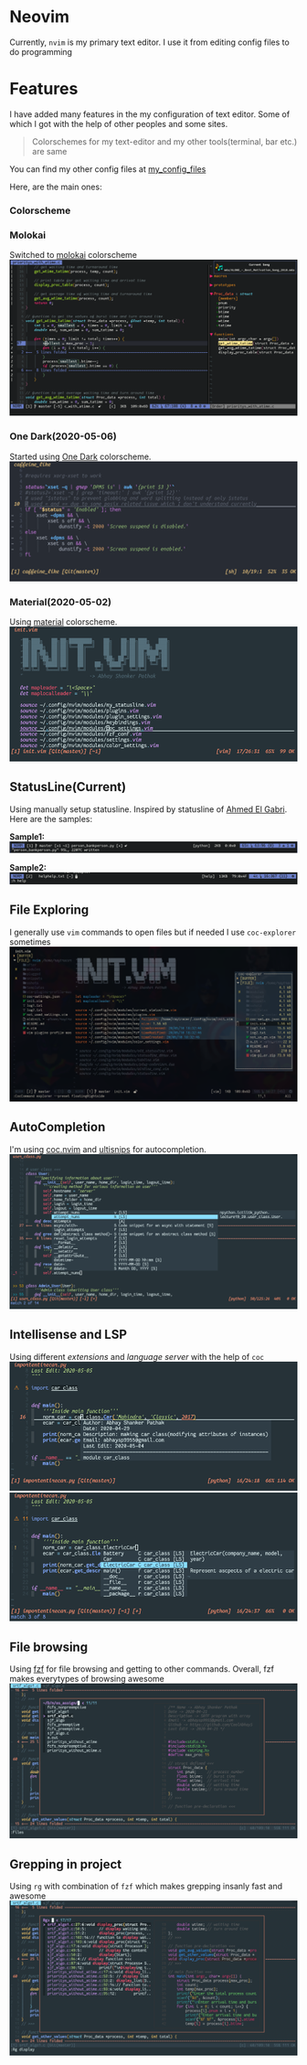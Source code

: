 # Neovim

Currently, `nvim` is my primary text editor. I use it from editing config files
to do programming


# Features

I have added many features in the my configuration of text editor. Some of which
I got with the help of other peoples and some sites.

> Colorschemes for my text-editor and my other tools(terminal, bar etc.) are same

You can find my other config files at [my_config_files](https://github.com/coolabhays/my-config-files)

Here, are the main ones:


### Colorscheme

### Molokai
Switched to [molokai](https://github.com/tomasr/molokai) colorscheme
![molokai](sshots/molokai_scheme.png)

### One Dark(2020-05-06)
Started using [One Dark](https://github.com/joshdick/onedark.vim) colorscheme.
![One Dark](sshots/onedark.png)

### Material(2020-05-02)

Using [material](https://github.com/kaicataldo/material.vim) colorscheme.
![material_colorscheme](sshots/material_scheme.png)


## StatusLine(Current)

Using manually setup statusline. Inspired by statusline of [Ahmed El Gabri](https://gabri.me/blog/diy-vim-statusline). Here are the samples:

**Sample1:**
![statusline1](sshots/cur_statusline1.png)

**Sample2:**
![statusline2](sshots/cur_statusline2.png)


## File Exploring

I generally use `vim` commands to open files but if needed I use `coc-explorer` sometimes
![coc-explorer](sshots/coc-explorer.png)


## AutoCompletion

I'm using [coc.nvim](https://github.com/neoclide/coc.nvim) and
[ultisnips](https://github.com/sirver/UltiSnips) for autocompletion.
![autocompletion](sshots/autocompletion.png)


## Intellisense and LSP

Using different _extensions_ and _language server_ with the help of `coc`
![intellisense](sshots/intellisense1.png)
![intellisense](sshots/intellisense2.png)


## File browsing

Using [fzf](https://github.com/junegunn/fzf.vim) for file browsing and getting to other commands.
Overall, fzf makes everytypes of browsing awesome
![fzf](sshots/fzf_files.png)


## Grepping in project

Using `rg` with combination of `fzf` which makes grepping insanly fast and awesome
![ripgrep](sshots/ripgrep.png)
